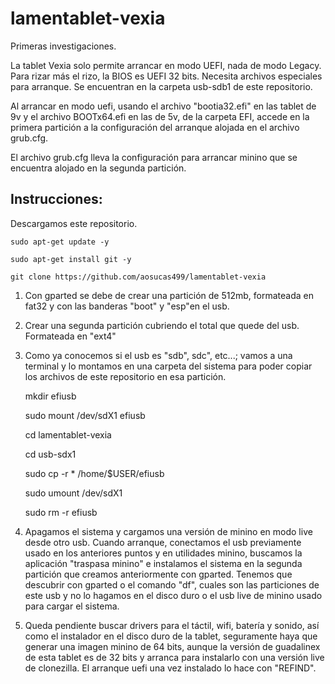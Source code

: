 # lamentablet-vexia

Primeras investigaciones.

La tablet Vexia solo permite arrancar en modo UEFI, nada de modo Legacy. Para rizar más el rizo, la BIOS es UEFI 32 bits. Necesita archivos especiales para arranque. Se encuentran en la carpeta usb-sdb1 de este repositorio.

Al arrancar en modo uefi, usando el archivo "bootia32.efi" en las tablet de 9v y el archivo BOOTx64.efi en las de 5v, de la carpeta EFI, accede en la primera partición a la configuración del arranque alojada en el archivo grub.cfg. 

El archivo grub.cfg lleva la configuración para arrancar minino que se encuentra alojado en la segunda partición.

## Instrucciones: 

Descargamos este repositorio. 

    sudo apt-get update -y
    
    sudo apt-get install git -y

    git clone https://github.com/aosucas499/lamentablet-vexia

 1. Con gparted se debe de crear una partición de 512mb, formateada en fat32 y con las banderas "boot" y "esp"en el usb.

2. Crear una segunda partición cubriendo el total que quede del usb. Formateada en "ext4"

3. Como ya conocemos si el usb es "sdb", sdc", etc...; vamos a una terminal y lo montamos en una carpeta del sistema para poder copiar los archivos de este repositorio en esa partición.

    mkdir efiusb 
  
    sudo mount /dev/sdX1 efiusb
    
    cd lamentablet-vexia
    
    cd usb-sdx1
    
    sudo cp -r * /home/$USER/efiusb
    
    sudo umount /dev/sdX1
    
    sudo rm -r efiusb 
    
4. Apagamos el sistema y cargamos una versión de minino en modo live desde otro usb.  Cuando arranque, conectamos el usb previamente usado en los anteriores puntos y en utilidades minino, buscamos la aplicación "traspasa minino" e instalamos el sistema en la segunda partición que creamos anteriormente con gparted. Tenemos que descubrir con gparted o el comando "df", cuales son las particiones de este usb y no lo hagamos en el disco duro o el usb live de minino usado para cargar el sistema.

5. Queda pendiente buscar drivers para el táctil, wifi, batería y sonido, así como el instalador en el disco duro de la tablet, seguramente haya que generar una imagen minino de 64 bits, aunque la versión de guadalinex de esta tablet es de 32 bits y arranca para instalarlo con una versión live de clonezilla. El arranque uefi una vez instalado lo hace con "REFIND".
    
    
    
    
    
  
  
